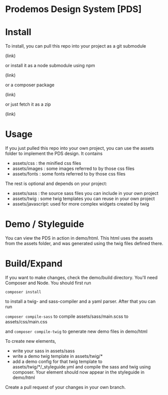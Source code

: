 Prodemos Design System [PDS]
=============================

# Install

To install, you can pull this repo into your project
as a git submodule 

(link)

or install it as a node submodule using npm

(link)

or a composer package

(link)

or just fetch it as a zip 

(link)


# Usage

If you just pulled this repo into your own project,
you can use the assets folder to implement the PDS
design. It contains

 - assets/css : the minified css files
 - assets/images : some images referred to by those css files
 - assets/fonts : some fonts referred to by those css files
 
The rest is optional and depends on your project:

 - assets/sass : the source sass files you can include in your own project
 - assets/twig : some twig templates you can reuse in your own project
 - assets/javascript: used for more complex widgets created by twig 
 
# Demo / Styleguide

You can view the PDS in action in demo/html. This html uses
the assets from the assets folder, and was generated using 
the twig files defined there. 

# Build/Expand 

If you want to make changes, check the demo/build directory. 
You'll need Composer and Node. You should first run

``
composer install
``

to install a twig- and sass-compiler and a yaml parser. 
After that you can run

``
composer compile-sass
``
to compile assets/sass/main.scss to assets/css/main.css

and
``
composer compile-twig
``
to generate new demo files in demo/html

To create new elements, 
  - write your sass in assets/sass
  - write a demo twig template in assets/twig/*
  - add a demo config for that twig template to assets/twig/*/_styleguide.yml
and compile the sass and twig using composer.
Your element should now appear in the styleguide in demo/html

Create a pull request of your changes in your own branch.

